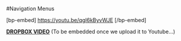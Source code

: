 #Navigation Menus

[bp-embed] https://youtu.be/qgl6kByvWJE [/bp-embed]

[**DROPBOX VIDEO**](https://www.dropbox.com/s/p0xygj6b6zwbl0i/buddyboss-theme-menus.mp4?raw=1)
(To be embedded once we upload it to Youtube...)